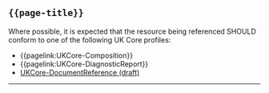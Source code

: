 ## <code>{{page-title}}</code>

Where possible, it is expected that the resource being referenced SHOULD conform to one of the following UK Core profiles:

- {{pagelink:UKCore-Composition}}
- {{pagelink:UKCore-DiagnosticReport}}
- [UKCore-DocumentReference (draft)]("https://simplifier.net/guide/UKCoreImplementationGuideAssetsinDevelopment/Home/ProfilesandExtensions/Profile-UKCore-DocumentReference)

---
